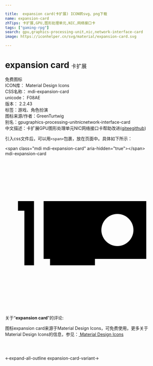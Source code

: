 ```yaml
---

title:  expansion card(卡扩展) ICON转svg、png下载
name: expansion-card
zhTips: 卡扩展,GPU,图形处理单元,NIC,网络接口卡
tags: ["gaming-rpg"]
search: gpu,graphics-processing-unit,nic,network-interface-card
image: https://iconhelper.cn/svg/material/expansion-card.svg

---
```


# expansion card  <small style="font-size: 60%;font-weight: 100">卡扩展</small>


<div class="detail-page">
<p>
<span><span class="badge-success badge">免费图标</span> </span>
<br/>
<span>
ICON库：
<span class="badge-secondary badge">Material Design Icons</span> 
</span>
<br/>
<span>
CSS名称：
<span class="badge-secondary badge">mdi-expansion-card</span> 
</span>
<br/>
<span>
unicode：
<span class="badge-secondary badge">F08AE</span> 
<copy-btn content='F08AE' btn-title=""></copy-btn>
<copy-btn :content='String.fromCodePoint(parseInt("F08AE", 16))' btn-title="复制U"></copy-btn>
</span>
<br/>
<span>
版本：
<span class="badge-secondary badge">2.2.43</span> 
</span><br/><span>标签：<span class="badge-light badge"><router-link to="/tags/gaming-rpg.html">游戏、角色扮演</router-link></span></span>
<br/>
<span>图标来源/作者：<span class="badge-light badge">GreenTurtwig</span></span> 
<br/>
<span>别名：<span class="badge-light badge">gpu</span><span class="badge-light badge">graphics-processing-unit</span><span class="badge-light badge">nic</span><span class="badge-light badge">network-interface-card</span></span><br/><span class="zh-detail">中文描述：<span class="badge-primary badge">卡扩展</span><span class="badge-primary badge">GPU</span><span class="badge-primary badge">图形处理单元</span><span class="badge-primary badge">NIC</span><span class="badge-primary badge">网络接口卡</span><span class="help-link"><span>帮助改进</span>(<a href="https://gitee.com/liuwave/icon-helper/edit/master/json/material/expansion-card.json" target="_blank" rel="noopener noreferrer">gitee</a><a href="https://github.com/liuwave/icon-helper/edit/master/json/material/expansion-card.json" target="_blank" rel="noopener noreferrer">github</a></span>)</span><br/>
</p>
</div>
<div class="alert alert-dark">
  <i class="mdi mdi-expansion-card mdi-48px"></i>
  <i class="mdi mdi-expansion-card mdi-36px"></i>
  <i class="mdi mdi-expansion-card mdi-24px"></i>
  <i class="mdi mdi-expansion-card mdi-18px"></i>
</div>
<div>
  <p>引入css文件后，可以用<code>&lt;span&gt;</code>包裹，放在页面中。具体如下所示：    
  </p>
  <div class="alert alert-primary" style="font-size: 14px">
    &lt;span class="mdi mdi-expansion-card" aria-hidden="true"&gt;&lt;/span&gt;
    <copy-btn content='<span class="mdi mdi-expansion-card" aria-hidden="true"></span>'></copy-btn>
  </div>
  <div class="alert alert-secondary">
    <i class="mdi mdi-expansion-card"
    style="font-size: 24px"
    aria-hidden="true"></i> mdi-expansion-card
    <copy-btn content="mdi-expansion-card" btn-title="复制图标名称"></copy-btn>
  </div>
</div>
<div id="svg" class="svg-wrap">
<svg xmlns="http://www.w3.org/2000/svg" viewBox="0 0 24 24"><path d="M2,7V8.5H3V17H4.5V7C3.7,7 2.8,7 2,7M6,7V7L6,16H7V17H14V16H22V7H6M17.5,9A2.5,2.5 0 0,1 20,11.5A2.5,2.5 0 0,1 17.5,14A2.5,2.5 0 0,1 15,11.5A2.5,2.5 0 0,1 17.5,9Z" /></svg>
</div>
<detail full-name='mdi-expansion-card'></detail>
<div class="icon-detail__container">
<p>关于“<b>expansion card</b>”的评论:</p>
</div>
<Vssue title="关于“expansion card”的评论" />    
<div><p>图标expansion card来源于Material Design Icons，可免费使用，更多关于 Material Design Icons的信息，参见：<a target="_blank" href="https://iconhelper.cn/material.html"> Material Design Icons</a>
</p></div>

<div style="padding:2rem 0 " class="page-nav"><p class="inner"><span class="prev">←<router-link to="/icon/expand-all-outline.html">expand-all-outline</router-link></span> <span class="next"><router-link to="/icon/expansion-card-variant.html">expansion-card-variant</router-link>→</span></p></div>


